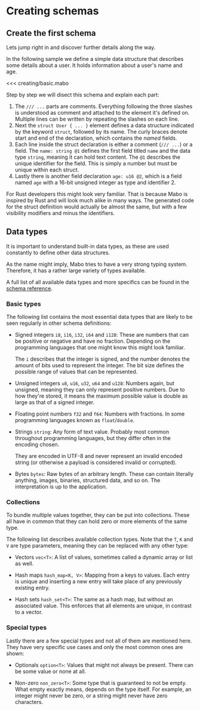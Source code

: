 # Creating schemas

## Create the first schema

Lets jump right in and discover further details along the way.

In the following sample we define a simple data structure that describes some details about a user. It holds information about a user's name and age.

<<< creating/basic.mabo

Step by step we will disect this schema and explain each part:

1. The `/// ...` parts are comments. Everything following the three slashes is understood as comment and attached to the element it's defined on. Multiple lines can be written by repeating the slashes on each line.
2. Next the `struct User { ... }` element defines a data structure indicated by the keyword `struct`, followed by its name. The curly braces denote start and end of the declaration, which contains the _named_ fields.
3. Each line inside the struct declaration is either a comment (`/// ...`) or a field. The `name: string @1` defines the first field titled `name` and the data type `string`, meaning it can hold text content. The `@1` describes the unique identifier for the field. This is simply a number but must be unique within each struct.
4. Lastly there is another field declaration `age: u16 @2`, which is a field named `age` with a 16-bit unsigned integer as type and identifier 2.

For Rust developers this might look very familiar. That is because Mabo is inspired by Rust and will look much alike in many ways. The generated code for the struct definition would actually be almost the same, but with a few visibility modifiers and minus the identifiers.

## Data types

It is important to understand built-in data types, as these are used constantly to define other data structures.

As the name might imply, Mabo tries to have a very strong typing system. Therefore, it has a rather large variety of types available.

A full list of all available data types and more specifics can be found in the [schema reference](../reference/schema/).

### Basic types

The following list contains the most essential data types that are likely to be seen regularly in other schema definitions:

- Signed integers `i8`, `i16`, `i32`, `i64` and `i128`: These are numbers that can be positive or negative and have no fraction. Depending on the programming languages that one might know this might look familiar.

  The `i` describes that the integer is signed, and the number denotes the amount of bits used to represent the integer. The bit size defines the possible range of values that can be represented.

- Unsigned integers `u8`, `u16`, `u32`, `u64` and `u128`: Numbers again, but unsigned, meaning they can only represent positive numbers. Due to how they're stored, it means the maximum possible value is double as large as that of a signed integer.

- Floating point numbers `f32` and `f64`: Numbers with fractions. In some programming languages known as `float`/`double`.

- Strings `string`: Any form of text value. Probably most common throughout programming languages, but they differ often in the encoding chosen.

  They are encoded in UTF-8 and never represent an invalid encoded string (or otherwise a payload is considered invalid or corrupted).

- Bytes `bytes`: Raw bytes of an arbitrary length. These can contain literally anything, images, binaries, structured data, and so on. The interpretation is up to the application.

### Collections

To bundle multiple values together, they can be put into collections. These all have in common that they can hold zero or more elements of the same type.

The following list describes available collection types. Note that the `T`, `K` and `V` are type parameters, meaning they can be replaced with any other type:

- Vectors `vec<T>`: A list of values, sometimes called a dynamic array or list as well.

- Hash maps `hash_map<K, V>`: Mapping from a keys to values. Each entry is unique and inserting a new entry will take place of any previously existing entry.

- Hash sets `hash_set<T>`: The same as a hash map, but without an associated value. This enforces that all elements are unique, in contrast to a vector.

### Special types

Lastly there are a few special types and not all of them are mentioned here. They have very specific use cases and only the most common ones are shown:

- Optionals `option<T>`: Values that might not always be present. There can be some value or none at all.

- Non-zero `non_zero<T>`: Some type that is guaranteed to not be empty. What empty exactly means, depends on the type itself. For example, an integer might never be zero, or a string might never have zero characters.
